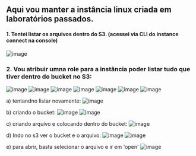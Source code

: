 ## Aqui vou manter a instância linux criada em laboratórios passados.

#### 1. Tentei listar os arquivos dentro do S3. (acessei via CLI do instance connect na console)
  ![image](https://github.com/user-attachments/assets/2e91d6ee-ba5c-4c33-ad06-994617d690aa)

### 2. Vou atribuir umna role para a instância poder listar tudo que tiver dentro do bucket no S3:
  ![image](https://github.com/user-attachments/assets/86b5c233-62a0-4480-b718-e247e3489388)
  ![image](https://github.com/user-attachments/assets/0da9a004-b2b8-4712-9ba5-731e6fb808ae)
  ![image](https://github.com/user-attachments/assets/d5335a4d-bb41-4e2a-bbb0-8ba8fc9bafb8)
  ![image](https://github.com/user-attachments/assets/ad0d2141-1a50-4f68-ab38-91a2f6f44661)
  ![image](https://github.com/user-attachments/assets/d6ac8ba4-bb73-4047-89f5-f40be1e58cba)
  ![image](https://github.com/user-attachments/assets/c54f932e-3a8b-45ae-a144-32a6c0e7e16b)
  ![image](https://github.com/user-attachments/assets/acc608fe-205e-44ae-b3c1-9d6c24425b2c)

a) tentandno listar novamente:
  ![image](https://github.com/user-attachments/assets/ed956ba0-2963-4720-b278-68bbc3377f12)

b) criando o bucket:
  ![image](https://github.com/user-attachments/assets/8204819b-d979-4020-a5ea-9a3f15d9a54f)
  ![image](https://github.com/user-attachments/assets/911284e0-0935-4209-bd40-0d65d80cc773)

c) criando arquivo e colocando dentro do bucket:
  ![image](https://github.com/user-attachments/assets/d6b38b32-ece4-4e70-9894-b7a854ab87dd)

d) Indo no s3 ver o bucket e o arquivo:
  ![image](https://github.com/user-attachments/assets/1fac2bf0-23c7-4d27-91b0-2799bbc625d9)
  ![image](https://github.com/user-attachments/assets/9daa648a-42dd-478e-9bf4-cd2aa09c1a08)


e) para abrir, basta selecionar o arquivo e ir em 'open'
  ![image](https://github.com/user-attachments/assets/b110f113-bdef-45f4-b234-5f78e404bed5)








